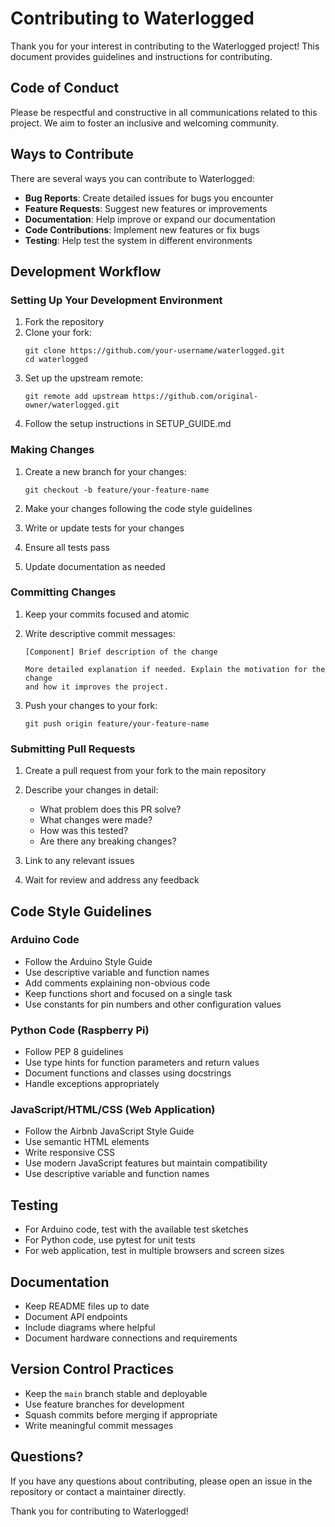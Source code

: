 # Contributing to Waterlogged

Thank you for your interest in contributing to the Waterlogged project! This document provides guidelines and instructions for contributing.

## Code of Conduct

Please be respectful and constructive in all communications related to this project. We aim to foster an inclusive and welcoming community.

## Ways to Contribute

There are several ways you can contribute to Waterlogged:

- **Bug Reports**: Create detailed issues for bugs you encounter
- **Feature Requests**: Suggest new features or improvements
- **Documentation**: Help improve or expand our documentation
- **Code Contributions**: Implement new features or fix bugs
- **Testing**: Help test the system in different environments

## Development Workflow

### Setting Up Your Development Environment

1. Fork the repository
2. Clone your fork:
   ```
   git clone https://github.com/your-username/waterlogged.git
   cd waterlogged
   ```
3. Set up the upstream remote:
   ```
   git remote add upstream https://github.com/original-owner/waterlogged.git
   ```
4. Follow the setup instructions in SETUP_GUIDE.md

### Making Changes

1. Create a new branch for your changes:
   ```
   git checkout -b feature/your-feature-name
   ```

2. Make your changes following the code style guidelines

3. Write or update tests for your changes

4. Ensure all tests pass

5. Update documentation as needed

### Committing Changes

1. Keep your commits focused and atomic

2. Write descriptive commit messages:
   ```
   [Component] Brief description of the change

   More detailed explanation if needed. Explain the motivation for the change
   and how it improves the project.
   ```

3. Push your changes to your fork:
   ```
   git push origin feature/your-feature-name
   ```

### Submitting Pull Requests

1. Create a pull request from your fork to the main repository

2. Describe your changes in detail:
   - What problem does this PR solve?
   - What changes were made?
   - How was this tested?
   - Are there any breaking changes?

3. Link to any relevant issues

4. Wait for review and address any feedback

## Code Style Guidelines

### Arduino Code

- Follow the Arduino Style Guide
- Use descriptive variable and function names
- Add comments explaining non-obvious code
- Keep functions short and focused on a single task
- Use constants for pin numbers and other configuration values

### Python Code (Raspberry Pi)

- Follow PEP 8 guidelines
- Use type hints for function parameters and return values
- Document functions and classes using docstrings
- Handle exceptions appropriately

### JavaScript/HTML/CSS (Web Application)

- Follow the Airbnb JavaScript Style Guide
- Use semantic HTML elements
- Write responsive CSS
- Use modern JavaScript features but maintain compatibility
- Use descriptive variable and function names

## Testing

- For Arduino code, test with the available test sketches
- For Python code, use pytest for unit tests
- For web application, test in multiple browsers and screen sizes

## Documentation

- Keep README files up to date
- Document API endpoints
- Include diagrams where helpful
- Document hardware connections and requirements

## Version Control Practices

- Keep the `main` branch stable and deployable
- Use feature branches for development
- Squash commits before merging if appropriate
- Write meaningful commit messages

## Questions?

If you have any questions about contributing, please open an issue in the repository or contact a maintainer directly.

Thank you for contributing to Waterlogged!
